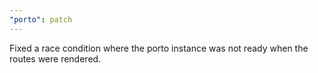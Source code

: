 ```yaml
---
"porto": patch
---
```


Fixed a race condition where the porto instance was not ready when the routes were rendered.